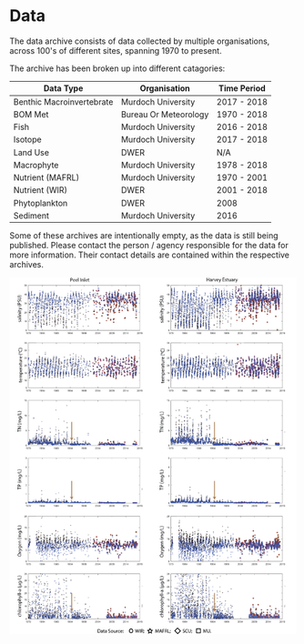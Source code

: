 # Data

The data archive consists of data collected by multiple organisations, across 100's of different sites, spanning 1970 to present.

The archive has been broken up into different catagories:

|Data Type                |Organisation|Time Period|
|-------------------------|--------------------|--------|
|Benthic Macroinvertebrate|Murdoch University  |2017 - 2018|
|BOM Met                  |Bureau Or Meteorology|1970 - 2018|
|Fish                     |Murdoch University  |2016 - 2018|
|Isotope                  |Murdoch University  |2017 - 2018|
|Land Use                 |DWER                |N/A|
|Macrophyte               |Murdoch University  |1978 - 2018|
|Nutrient (MAFRL)         |Murdoch University  |1970 - 2001|
|Nutrient (WIR)           |DWER                |2001 - 2018|
|Phytoplankton            |DWER                |2008|
|Sediment                 |Murdoch University  |2016|

Some of these archives are intentionally empty, as the data is still being published. Please contact the person / agency responsible for the data for more information. Their contact details are contained within the respective archives.



<img src="https://github.com/AquaticEcoDynamics/Peel_ARC/blob/master/Images/WaterQuality.png">
